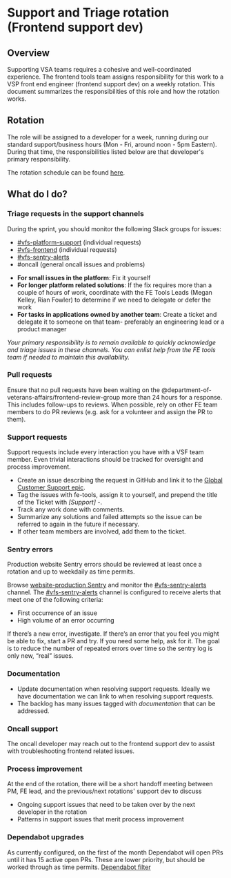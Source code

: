 # Support and Triage rotation (Frontend support dev)

## Overview 

Supporting VSA teams requires a cohesive and well-coordinated experience. The frontend tools team assigns responsibility for this work to a VSP front end engineer (frontend support dev) on a weekly rotation. This document summarizes the responsibilities of this role and how the rotation works. 

## Rotation 

The role will be assigned to a developer for a week, running during our standard support/business hours (Mon - Fri, around noon - 5pm Eastern). During that time, the responsibilities listed below are that developer's primary responsibility. 

The rotation schedule can be found [here](https://dsva.pagerduty.com/schedules#PIDMJAN).

## What do I do?

### Triage requests in the support channels

During the sprint, you should monitor the following Slack groups for issues:
* [#vfs-platform-support](https://dsva.slack.com/channels/vfs-platform-support) (individual requests)
* [#vfs-frontend](https://dsva.slack.com/channels/vfs-frontend) (individual requests)
* [#vfs-sentry-alerts](https://dsva.slack.com/channels/vfs-sentry-alerts)
* #oncall (general oncall issues and problems)

- **For small issues in the platform**: Fix it yourself
- **For longer platform related solutions**: If the fix requires more than a couple of hours of work, coordinate with the FE Tools Leads (Megan Kelley, Rian Fowler) to determine if we need to delegate or defer the work
- **For tasks in applications owned by another team**: Create a ticket and delegate it to someone on that team- preferably an engineering lead or a product manager

_Your primary responsibility is to remain available to quickly acknowledge and triage issues in these channels. You can enlist help from the FE tools team if needed to maintain this availability._

### Pull requests 

Ensure that no pull requests have been waiting on the @department-of-veterans-affairs/frontend-review-group more than 24 hours for a response. This includes follow-ups to reviews. When possible, rely on other FE team members to do PR reviews (e.g. ask for a volunteer and assign the PR to them).

### Support requests

Support requests include every interaction you have with a VSF team member. Even trivial interactions should be tracked for oversight and process improvement. 

- Create an issue describing the request in GitHub and link it to the [Global Customer Support epic](https://github.com/department-of-veterans-affairs/va.gov-team/issues/3675). 
- Tag the issues with fe-tools, assign it to yourself, and prepend the title of the Ticket with *[Support] -*. 
- Track any work done with comments. 
- Summarize any solutions and failed attempts so the issue can be referred to again in the future if necessary. 
- If other team members are involved, add them to the ticket.

### Sentry errors

Production website Sentry errors should be reviewed at least once a rotation and up to weekdaily as time permits. 

Browse [website-production Sentry](http://sentry.vfs.va.gov/vets-gov/website-production/) and monitor the [#vfs-sentry-alerts](https://dsva.slack.com/channels/vfs-sentry-alerts) channel.
The [#vfs-sentry-alerts](https://dsva.slack.com/channels/vfs-sentry-alerts) channel is configured to receive alerts that meet one of the following criteria:
* First occurrence of an issue
* High volume of an error occurring

If there’s a new error, investigate. If there’s an error that you feel you might be able to fix, start a PR and try. If you need some help, ask for it. The goal is to reduce the number of repeated errors over time so the sentry log is only new, “real” issues.

### Documentation

- Update documentation when resolving support requests. Ideally we have documentation we can link to when resolving support requests. 
- The backlog has many issues tagged with _documentation_ that can be addressed. 

### Oncall support

The oncall developer may reach out to the frontend support dev to assist with troubleshooting frontend related issues. 

### Process improvement 

At the end of the rotation, there will be a short handoff meeting between PM, FE lead, and the previous/next rotations' support dev to discuss
- Ongoing support issues that need to be taken over by the next developer in the rotation
- Patterns in support issues that merit process improvement

### Dependabot upgrades 

As currently configured, on the first of the month Dependabot will open PRs until it has 15 active open PRs. These are lower priority, but should be worked through as time permits. [Dependabot filter](https://github.com/department-of-veterans-affairs/vets-website/pulls/app%2Fdependabot)
